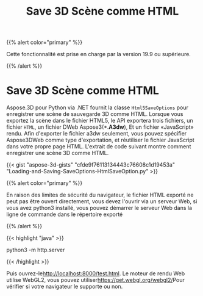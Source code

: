 ﻿---
title: Save 3D Scène comme HTML
type: docs
weight: 90
url: /fr/python-net/save-3d-scene-as-html/
---
{{% alert color="primary" %}} 

Cette fonctionnalité est prise en charge par la version 19.9 ou supérieure.

{{% /alert %}} 
# **Save 3D Scène comme HTML**
Aspose.3D pour Python via .NET fournit la classe `Html5SaveOptions` pour enregistrer une scène de sauvegarde 3D comme HTML. Lorsque vous exportez la scène dans le fichier HTML5, le API exportera trois fichiers, un fichier `HTML`, un fichier DWeb Aspose3(*.**A3dw**), Et un fichier «JavaScript» rendu. Afin d'exporter le fichier a3dw seulement, vous pouvez spécifier Aspose3DWeb comme type d'exportation, et réutiliser le fichier JavaScript dans votre propre page HTML. L'extrait de code suivant montre comment enregistrer une scène 3D comme HTML.



{{< gist "aspose-3d-gists" "cfde9f76113134443c76608c1d19453a" "Loading-and-Saving-SaveOptions-HtmlSaveOption.py" >}}

{{% alert color="primary" %}} 

En raison des limites de sécurité du navigateur, le fichier HTML exporté ne peut pas être ouvert directement, vous devez l'ouvrir via un serveur Web, si vous avez python3 installé, vous pouvez démarrer le serveur Web dans la ligne de commande dans le répertoire exporté

{{% /alert %}} 

{{< highlight "java" >}}

 python3 -m http.server

{{< /highlight >}}

Puis ouvrez-le<http://localhost:8000/test.html>. Le moteur de rendu Web utilise WebGL2, vous pouvez utiliser<https://get.webgl.org/webgl2/>Pour vérifier si votre navigateur le supporte ou non.



